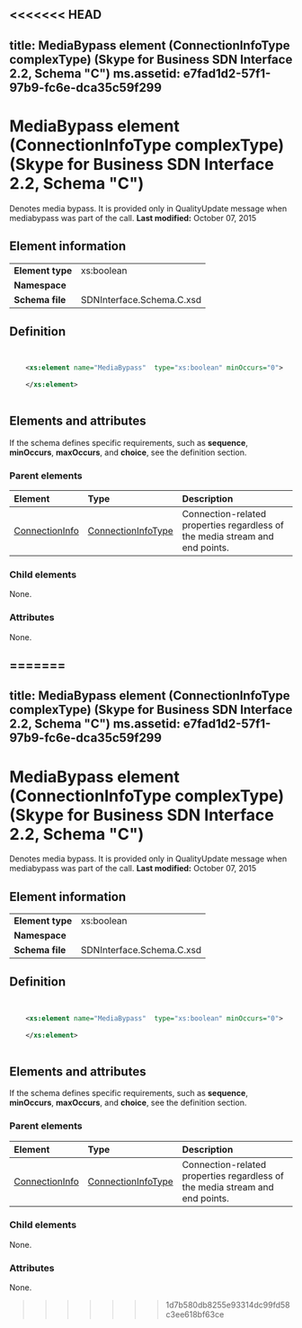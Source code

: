 <<<<<<< HEAD
---
title: MediaBypass element (ConnectionInfoType complexType) (Skype for Business SDN Interface 2.2, Schema "C")
ms.assetid: e7fad1d2-57f1-97b9-fc6e-dca35c59f299
---


# MediaBypass element (ConnectionInfoType complexType) (Skype for Business SDN Interface 2.2, Schema "C")
Denotes media bypass. It is provided only in QualityUpdate message when mediabypass was part of the call. 
 **Last modified:** October 07, 2015
  
    
    


## Element information


|||
|:-----|:-----|
|**Element type**|xs:boolean |
|**Namespace**||
|**Schema file**|SDNInterface.Schema.C.xsd |
   

## Definition


```XML


    <xs:element name="MediaBypass"  type="xs:boolean" minOccurs="0">
    
    </xs:element>
  
```


## Elements and attributes

If the schema defines specific requirements, such as **sequence**, **minOccurs**, **maxOccurs**, and **choice**, see the definition section. 
  
    
    

### Parent elements



|**Element**|**Type**|**Description**|
|:-----|:-----|:-----|
| [ConnectionInfo](connectioninfo-element.md)| [ConnectionInfoType](connectioninfotype-complextype.md)|Connection-related properties regardless of the media stream and end points. |
   

### Child elements

None. 
  
    
    

### Attributes

None. 
  
    
    

=======
---
title: MediaBypass element (ConnectionInfoType complexType) (Skype for Business SDN Interface 2.2, Schema "C")
ms.assetid: e7fad1d2-57f1-97b9-fc6e-dca35c59f299
---


# MediaBypass element (ConnectionInfoType complexType) (Skype for Business SDN Interface 2.2, Schema "C")
Denotes media bypass. It is provided only in QualityUpdate message when mediabypass was part of the call. 
 **Last modified:** October 07, 2015
  
    
    


## Element information


|||
|:-----|:-----|
|**Element type**|xs:boolean |
|**Namespace**||
|**Schema file**|SDNInterface.Schema.C.xsd |
   

## Definition


```XML


    <xs:element name="MediaBypass"  type="xs:boolean" minOccurs="0">
    
    </xs:element>
  
```


## Elements and attributes

If the schema defines specific requirements, such as **sequence**, **minOccurs**, **maxOccurs**, and **choice**, see the definition section. 
  
    
    

### Parent elements



|**Element**|**Type**|**Description**|
|:-----|:-----|:-----|
| [ConnectionInfo](connectioninfo-element.md)| [ConnectionInfoType](connectioninfotype-complextype.md)|Connection-related properties regardless of the media stream and end points. |
   

### Child elements

None. 
  
    
    

### Attributes

None. 
  
    
    

>>>>>>> 1d7b580db8255e93314dc99fd58c3ee618bf63ce
